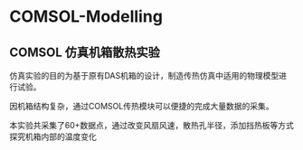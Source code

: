 # COMSOL-Modelling


## COMSOL 仿真机箱散热实验
仿真实验的目的为基于原有DAS机箱的设计，制造传热仿真中适用的物理模型进行试验。

因机箱结构复杂，通过COMSOL传热模块可以便捷的完成大量数据的采集。

本实验共采集了60+数据点，通过改变风扇风速，散热孔半径，添加挡热板等方式探究机箱内部的温度变化






